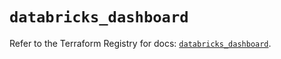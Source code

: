 # `databricks_dashboard`

Refer to the Terraform Registry for docs: [`databricks_dashboard`](https://registry.terraform.io/providers/databricks/databricks/1.53.0/docs/resources/dashboard).
